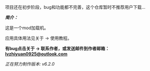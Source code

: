 项目还在初步阶段，bug和功能都不完善，这个仓库暂时不推荐用户下载...

***简介：***

这是一个mod加载机。

应用具体用法见关于 -> 使用教程。

**有bug点击关于 -> 联系作者，或发送邮件到作者邮箱：lvzhiyuan0925@outlook.com**

_正在努力制作版本: v6.2.0_
